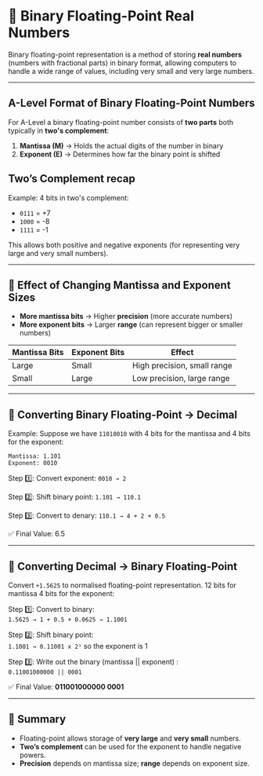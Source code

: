 # 🧮 Binary Floating-Point Real Numbers

Binary floating-point representation is a method of storing **real numbers** (numbers with fractional parts) in binary format, allowing computers to handle a wide range of values, including very small and very large numbers.

---

## A-Level Format of Binary Floating-Point Numbers

For A-Level a binary floating-point number consists of **two parts** both typically in **two's complement**:

1. **Mantissa (M)** → Holds the actual digits of the number in binary
2. **Exponent (E)** → Determines how far the binary point is shifted 


## Two’s Complement recap

Example: 4 bits in two's complement:

- `0111` = +7  
- `1000` = -8  
- `1111` = -1  

This allows both positive and negative exponents (for representing very large and very small numbers).

---

## 🧮 Effect of Changing Mantissa and Exponent Sizes

- **More mantissa bits** → Higher **precision** (more accurate numbers)
- **More exponent bits** → Larger **range** (can represent bigger or smaller numbers)

| Mantissa Bits | Exponent Bits | Effect |
|---------------|--------------|--------|
| Large         | Small        | High precision, small range |
| Small         | Large        | Low precision, large range  |

---

## 🔄 Converting Binary Floating-Point → Decimal

Example:
Suppose we have `11010010` with 4 bits for the mantissa and 4 bits for the exponent:
```
Mantissa: 1.101
Exponent: 0010  
```
Step 1️⃣: Convert exponent:
`0010 → 2`

Step 2️⃣: Shift binary point:
`1.101 → 110.1`

Step 3️⃣: Convert to denary:
`110.1 → 4 + 2 + 0.5`

✅ Final Value: 6.5

---

## 🔄 Converting Decimal → Binary Floating-Point

Convert `+1.5625` to normalised floating-point representation. 12 bits for mantissa 4 bits for the exponent:

Step 1️⃣: Convert to binary:  
`1.5625 → 1 + 0.5 + 0.0625 → 1.1001`  

Step 2️⃣: Shift binary point:  
`1.1001 → 0.11001 x 2¹` so the exponent is 1  

Step 3️⃣: Write out the binary (mantissa || exponent) :  
`0.11001000000 || 0001` 

✅ Final Value: **011001000000 0001**

---

## 🧠 Summary
- Floating-point allows storage of **very large** and **very small** numbers.
- **Two’s complement** can be used for the exponent to handle negative powers.
- **Precision** depends on mantissa size; **range** depends on exponent size.

